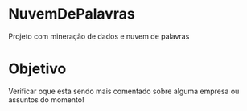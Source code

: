 # NuvemDePalavras
Projeto com mineração de dados e nuvem de palavras
# Objetivo
Verificar oque esta sendo mais comentado sobre alguma empresa ou assuntos do momento!
